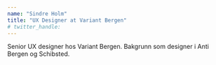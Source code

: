 ```yaml
---
name: "Sindre Holm"
title: "UX Designer at Variant Bergen"
# twitter_handle: 
---
```

Senior UX designer hos Variant Bergen. Bakgrunn som designer i Anti Bergen og Schibsted.
